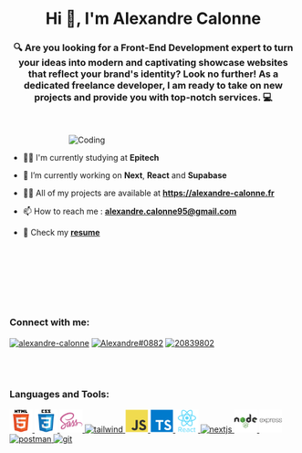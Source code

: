 <h1 align="center">Hi 👋, I'm Alexandre Calonne</h1>
<h3 align="center">🔍 Are you looking for a Front-End Development expert to turn your ideas into modern and captivating showcase websites that reflect your brand's identity? Look no further! As a dedicated freelance developer, I am ready to take on new projects and provide you with top-notch services. 💻</h3>
<br><br>
<img align="right" alt="Coding" width="400" src="https://cdn.dribbble.com/users/1162077/screenshots/3848914/programmer.gif">

<br>

- 👨‍🎓 I'm currently studying at **Epitech**

- 🌱 I’m currently working on **Next**, **React** and **Supabase**

- 👨‍💻 All of my projects are available at **https://alexandre-calonne.fr**

- 📫 How to reach me : **alexandre.calonne95@gmail.com**

- 📝 Check my **[resume](https://drive.google.com/file/d/1Z61M_zl4ndSaVY-OWF6HC46h8stii5-r/view)**

<br></br><br></br><br></br>
<h3 align="left">Connect with me:</h3>
<p align="left">
<a href="https://linkedin.com/in/alexandre-calonne" target="blank"><img align="center" src="https://raw.githubusercontent.com/rahuldkjain/github-profile-readme-generator/master/src/images/icons/Social/linked-in-alt.svg" alt="alexandre-calonne" height="30" width="40" /></a>
<a href="https://discord.gg/Alexandre#0882" target="blank"><img align="center" src="https://raw.githubusercontent.com/rahuldkjain/github-profile-readme-generator/master/src/images/icons/Social/discord.svg" alt="Alexandre#0882" height="30" width="40" /></a>
<a href="https://stackoverflow.com/users/20839802" target="blank"><img align="center" src="https://raw.githubusercontent.com/rahuldkjain/github-profile-readme-generator/master/src/images/icons/Social/stack-overflow.svg" alt="20839802" height="30" width="40" /></a>
</p>

<br></br>
<h3 align="left">Languages and Tools:</h3>
  
<p align="left"> <a href="https://www.w3.org/html/" target="_blank" rel="noreferrer"> <img src="https://raw.githubusercontent.com/devicons/devicon/master/icons/html5/html5-original-wordmark.svg" alt="html5" width="40" height="40"/> </a> <a href="https://www.w3schools.com/css/" target="_blank" rel="noreferrer"> <img src="https://raw.githubusercontent.com/devicons/devicon/master/icons/css3/css3-original-wordmark.svg" alt="css3" width="40" height="40"/> </a> <a href="https://sass-lang.com" target="_blank" rel="noreferrer"> <img src="https://raw.githubusercontent.com/devicons/devicon/master/icons/sass/sass-original.svg" alt="sass" width="40" height="40"/> </a> <a href="https://tailwindcss.com/" target="_blank" rel="noreferrer"> <img src="https://www.vectorlogo.zone/logos/tailwindcss/tailwindcss-icon.svg" alt="tailwind" width="40" height="40"/> </a> <a href="https://developer.mozilla.org/en-US/docs/Web/JavaScript" target="_blank" rel="noreferrer"> <img src="https://raw.githubusercontent.com/devicons/devicon/master/icons/javascript/javascript-original.svg" alt="javascript" width="40" height="40"/> <a href="https://www.typescriptlang.org/" target="_blank" rel="noreferrer"> <img src="https://raw.githubusercontent.com/devicons/devicon/master/icons/typescript/typescript-original.svg" alt="typescript" width="40" height="40"/> </a> <a href="https://reactjs.org/" target="_blank" rel="noreferrer"> <img src="https://raw.githubusercontent.com/devicons/devicon/master/icons/react/react-original-wordmark.svg" alt="react" width="40" height="40"/> </a> <a href="https://nextjs.org/" target="_blank" rel="noreferrer"> <img src="https://cdn.worldvectorlogo.com/logos/nextjs-2.svg" alt="nextjs" width="40" height="40"/> </a> <a href="https://nodejs.org" target="_blank" rel="noreferrer"> <img src="https://raw.githubusercontent.com/devicons/devicon/master/icons/nodejs/nodejs-original-wordmark.svg" alt="nodejs" width="40" height="40"/> </a> <a href="https://expressjs.com" target="_blank" rel="noreferrer"> <img src="https://raw.githubusercontent.com/devicons/devicon/master/icons/express/express-original-wordmark.svg" alt="express" width="40" height="40"/> </a> <a href="https://postman.com" target="_blank" rel="noreferrer"> <img src="https://www.vectorlogo.zone/logos/getpostman/getpostman-icon.svg" alt="postman" width="40" height="40"/> </a> <a href="https://git-scm.com/" target="_blank" rel="noreferrer"> <img src="https://www.vectorlogo.zone/logos/git-scm/git-scm-icon.svg" alt="git" width="40" height="40"/> </a> </a> </p>
